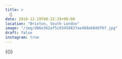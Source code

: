 ```yaml
---
title: >
  🎀
date: 2018-12-10T08:32:29+00:00
location: "Brixton, South London"
image: "/img/d86e3b2af5c03458837ae468eb8ddf0f.jpg"
draft: false
instagram: true
---
```


{{<photo src="/img/d86e3b2af5c03458837ae468eb8ddf0f.jpg">}}
